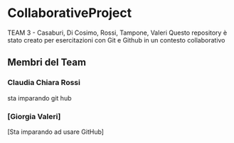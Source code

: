 # CollaborativeProject
TEAM 3 - Casaburi, Di Cosimo, Rossi, Tampone, Valeri
Questo repository è stato creato per esercitazioni con Git e Github in un contesto collaborativo
## Membri del Team

### Claudia Chiara Rossi
sta imparando git hub

### [Giorgia Valeri]
[Sta imparando ad usare GitHub]

